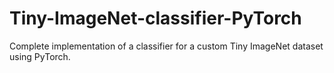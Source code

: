 # Tiny-ImageNet-classifier-PyTorch
Complete implementation of a classifier for a custom Tiny ImageNet dataset using PyTorch.
